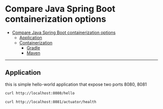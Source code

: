 # Compare Java Spring Boot containerization options

<!-- TOC -->
* [Compare Java Spring Boot containerization options](#compare-java-spring-boot-containerization-options)
  * [Application](#application)
  * [Containerization](#containerization)
    * [Gradle](#gradle)
    * [Maven](#maven)
<!-- TOC -->


---
## Application
this is simple hello-world application that expose two ports 8080, 8081

```bash
curl http://localhost:8080/hello
```
```bash
curl http://localhost:8081/actuator/health
```
